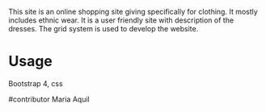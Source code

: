 This site is an online shopping site giving specifically for clothing.
It mostly includes ethnic wear.
It is a user friendly site with description of the dresses.
The grid system is used to develop the website.

# Usage
Bootstrap 4, css

#contributor
Maria Aquil

